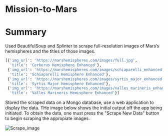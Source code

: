 # Mission-to-Mars

# Summary 

Used BeautifulSoup and Splinter to scrape full-resolution images of Mars’s hemispheres and the titles of those images.

``` python
[{'img_url': 'https://marshemispheres.com/images/full.jpg',
  'title': 'Cerberus Hemisphere Enhanced'},
 {'img_url': 'https://marshemispheres.com/images/schiaparelli_enhanced-full.jpg',
  'title': 'Schiaparelli Hemisphere Enhanced'},
 {'img_url': 'https://marshemispheres.com/images/syrtis_major_enhanced-full.jpg',
  'title': 'Syrtis Major Hemisphere Enhanced'},
 {'img_url': 'https://marshemispheres.com/images/valles_marineris_enhanced-full.jpg',
  'title': 'Valles Marineris Hemisphere Enhanced'}]
```

Stored the scraped data on a Mongo database, use a web application to display the data. THe image below shows the initial output off the app being initiated. To obtain the data, one must press the "Scrape New Data" button to begin scraping the appropiate images. 

![Scrape_image](https://user-images.githubusercontent.com/104809098/188524036-a51d3f38-cf65-4e91-a097-50679ac2801b.png)
